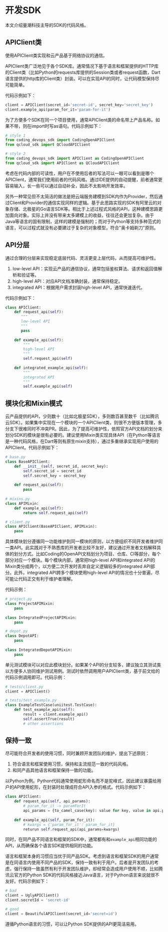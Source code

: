 # 开发SDK

本文介绍量潮科技主导的SDK的代码风格。

## APIClient类

使用APIClient类实现和云产品基于网络协议的通信。

APIClient类广泛地见于各个SDK库。通常情况下基于语言和框架提供的HTTP库的Client类（比如Python的requests库提供的Session类或者request函数，Dart语言提供的http库的Client类）封装。可以在实现API的同时，让代码模型保持尽可能简单。

代码示例如下：

```python
client = APIClient(secret_id='secret-id', secret_key='secret_key')
client.example_api(param_for_it='param-for-it')
```

为了方便多个SDK在同一个项目使用，通常APIClient类的命名带上产品名称。如果不带，则在import时写as语句。代码示例如下：

```python
# style 1
from coding_devops_sdk import CodingOpenAPIClient
from qcloud_sdk import QCloudAPIClient

# style 2
from coding_devops_sdk import APIClient as CodingOpenAPIClient
from qcloud_sdk import APIClient as QCloudAPIClient
```

考虑在代码内部的可读性，用户在不使用后者的写法可以一眼可以看到是哪个APIClient，通常我们使用前者的代码风格。通过IDE提供的自动提醒，前者通常更容易输入，长一些可以通过自动补全，因此不太影响开发效率。

另外一种常见但不太简洁的做法是把云端服务建模到SDK内作为Provider，然后通过Client和Provider的通信实现同样的逻辑。基于此思路实现的SDK有阿里云的对象存储、北极星的Go语言SDK等。相比于上述过程式风格的API，这种建模思路更加面向对象。实际上并没有带来太多建模上的收益，往往还会更加复杂。由于Java等语言的固有限制，这样的建模是强制的；而对于Python等支持多种范式的语言，可以过程式就没有必要建过于复杂的对象模型，符合"奥卡姆剃刀"原则。

## API分层

通过合理的分层来实现稳定底层代码、灵活更变上层代码，从而提高可维护性。

1. low-level API：实现云产品的通信协议，通常包括鉴权算法、请求和返回值解析和验证等。
2. high-level API：对应API文档准确封装，通常保持稳定。
3. integrated API：根据用户需求封装high-level API，通常快速迭代。

代码示例如下：

```python
class APIClient:
    def request_api(self):
       """
       low-level API
       """
       pass
       
    def example_api(self):
        """
        high-level API
        """
        self.request_api(self)
    
    def integrated_example_api(self):
        """
        integrated API
        """
        self.example_api(self)
```       

## 模块化和Mixin模式

云产品提供的API，少则数十（比如北极星SDK），多则数百甚至数千（比如腾讯云SDK）。如果集中实现在一个模块的一个APIClient类，则很不方便版本管理，多分支下很难同时不冲突PR。因此，为了提高可维护性，依照官方API文档的划分来划分SDK的模块是很有必要的。建议使用Mixin类实现具体API（在Python等语言是一种代码风格，在Dart等则有原生mixin支持），通过多重继承实现用户使用的APIClient。代码示例如下：

```python
# base.py
class BaseAPIClient:
    def __init__(self, secret_id, secret_key):
        self.secret_id = secret_id
        self.secret_key = secret_key
    
    def request_api(self):
        pass
        
# mixins.py
class APIMixin:
    def example_api(self):
        return self.request_api(self)

# client.py
class APIClient(BaseAPIClient, APIMixin):
    pass
```

具体模块划分遵循同一功能维护到同一模块的原则，以方便组织不同开发者维护同一类API。此实践对于不熟悉库的开发者比较不友好，建议通过开发者文档解释具体的划分方式。比如Coding的OpenAPI文档划分为项目、仓库、CI等部分，每个部分对应一个模块。每个模块内部，通常把high-level API和integrated API的Mixin类分成两个，以方便二次开发时丢弃自定义逻辑较多的integrated API部分。此外，integrated API跨多个模块使用high-level API的情况也十分普遍，尽可能让代码正交有利于维护者理解。

代码示例：

```python
# project.py
class ProjectAPIMixin:
    pass
   
class IntegratedProjectAPIMixin:
    pass

# depot.py
class DepotAPI:
    pass
    
class IntegratedDepotAPIMixin:
    pass
```

单元测试模块可以对应此模块划分。如果某个API的分支较多，建议独立其测试类以方便多人协同维护测试用例。测试时依然调用用户APIClient类，基于前文给的代码示例调用即可。代码示例：

```python
# tests/client.py
client = APIClient()

# tests/test_example.py
class ExampleTestCase(uniitest.TestCase):
    def test_example_api(self):
        result = client.example_api()
        self.assertTrue(result)
        # other assertions
```


## 保持一致

尽可能符合开发者的使用习惯，同时兼顾开发团队的维护，提出下述原则：

1. 符合语言和框架使用习惯，保持和主流规范一致的代码风格。
2. 和同产品其他语言和框架保持一致的功能。

以Python为例。Python代码通常使用蛇形命名而不是驼峰式，因此建议暴露给用户的API使用蛇形，在封装时处理成符合API入参的格式。代码示例如下：

```python
class APIClient:
    def request_api(self, api_params):
        # param_for_it -> paramForIt 
        api_params = {to_camel_case(key): value for key, value in api.params.items()}
      
    def example_api(self, param_for_it):
        # kwargs = {'param_for_it': param_for_it}
        returun self.request_api(api_params=kwargs)
```

同时，在同产品不同语言和框架的SDK中，通常都有和`example_api`相同功能的API，从而确保各个语言SDK提供相同的功能。

语言和框架本身的习惯应当优于同产品SDK。考虑到语言和框架SDK的用户通常是在同语言内使用不同产品的SDK，保持一致有利于用户。后者是开发团队的考虑，强行保持一致虽然有利于开发团队维护，却经常会造成用户使用不顺，比如腾讯云官方的Python SDK的代码风格接近Java语言，对于Python语言来说就很不友好。代码示例如下：

```python
# bad
client = UglyAPIClient()
client.secretId = 'secret-id'

# good
client = BeautifulAPIClient(secret_id='secret=id')
```

遵循Python语言的习惯，可以让Python SDK提供的API更简洁易用。
